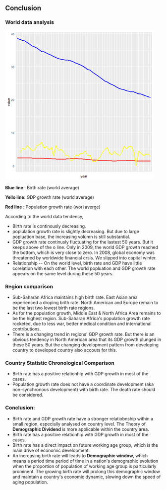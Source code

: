 Conclusion
---
### World data analysis

![world.data](world.data.jpg)

**Blue line** : Birth rate (world average)

**Yello line**: GDP growth rate (world average)

**Red line** : Population growth rate (worl averge)

According to the world data tendency,
- Birth rate is continously decreasing.
- poplulation growth rate is slightly decreasing. But due to large popluation base, the increasing volumn is still substantial.
- GDP growth rate continusly fluctuating for the lastest 50 years. But it keeps above of the o line. Only in 2009, the world GDP growth reached the bottom, which is very close to zero. In 2008, global economy was threatened by worldwide financial crsis. We slipped into capital winter.
- Relationship
-- On the world level, birth rate and GDP have little corelation with each other. The world popluation and GDP growth rate appears on the same level during these 50 years.

### Region comparison
- Sub-Saharan Africa maintains high birth rate. East Asian area experienced a droping brith rate. North American and Europe remain to be the last two lowest birth rate regions.
- As for the population growth, Middle East & North Africa Area remains to be the highest region. Sub-Saharan Africa's population growth rate rocketed, due to less war, better medical condition and international contributions.
- There is a changing trend in regions' GDP growth rate. But there is an obvious tendency in North American area that its GDP growth plunged in these 50 years. But the changing development pattern from developing country to developed country also accouts for this.

### Country Statistic Chronological Comparison
- Birth rate has a positive relationhip with GDP growth in most of the cases.
- Population growth rate does not have a coordinate development (aka non-synchronous development) with birth rate. The death rate should be considered.

### Conclusion:
- Birth rate and GDP growth rate have a stronger relatiobnship within a small region, especially analysed on country level. The Theory of **Demographic Dividend** is more applicable within the country area.
- Birth rate has a positive relationhip with GDP growth in most of the cases.
- Birth rate has a direct impact on future working age group, which is the main drive of economic development.
- An increasing birth rate will leads to **Demographic window**, which means a period time period of time in a nation's demographic evolution when the proportion of population of working age group is particularly prominent. The growing birth rate will prolong this demographic window and maintain a country's economic dynamic, slowing down the speed of aging population.
